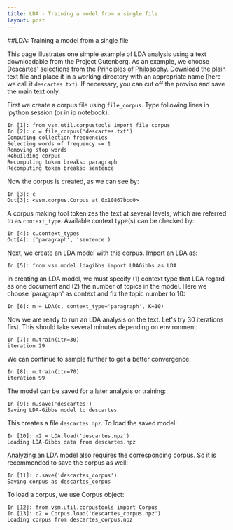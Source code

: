 ```yaml
--- 
title: LDA - Training a model from a single file
layout: post
---
```


##LDA: Training a model from a single file

This page illustrates one simple example of LDA analysis using a text downloadable from the Project Gutenberg. As an example, we choose Descartes' [selections from the Principles of Philosophy](http://www.gutenberg.org/ebooks/4391). Download the plain text file and place it in a working directory with an appropriate name (here we call it `descartes.txt`). If necessary, you can cut off the proviso and save the main text only.
 
First we create a corpus file using `file_corpus`. Type following lines in ipython session (or in ip notebook):

```
In [1]: from vsm.util.corpustools import file_corpus
In [2]: c = file_corpus('descartes.txt')
Computing collection frequencies
Selecting words of frequency <= 1
Removing stop words
Rebuilding corpus
Recomputing token breaks: paragraph
Recomputing token breaks: sentence
```

Now the corpus is created, as we can see by:

```
In [3]: c
Out[3]: <vsm.corpus.Corpus at 0x10867bcd0>
```

A corpus making tool tokenizes the text at several levels, which are referred to as `context_type`. Available context type(s) can be checked by: 

```
In [4]: c.context_types
Out[4]: ('paragraph', 'sentence')
```

Next, we create an LDA model with this corpus. Import an LDA as:

```
In [5]: from vsm.model.ldagibbs import LDAGibbs as LDA
```

In creating an LDA model, we must specify (1) context type that LDA regard as one document and (2) the number of topics in the model. Here we choose 'paragraph' as context and fix the topic number to 10:

```
In [6]: m = LDA(c, context_type='paragraph', K=10)
```

Now we are ready to run an LDA analysis on the text. Let's try 30 iterations first. This should take several minutes depending on environment:

```
In [7]: m.train(itr=30)
iteration 29
```

We can continue to sample further to get a better convergence:

```
In [8]: m.train(itr=70)
iteration 99
```

The model can be saved for a later analysis or training:

```
In [9]: m.save('descartes')
Saving LDA-Gibbs model to descartes
```

This creates a file `descartes.npz`. To load the saved model:

```
In [10]: m2 = LDA.load('descartes.npz')
Loading LDA-Gibbs data from descartes.npz
```

Analyzing an LDA model also requires the corresponding corpus. So it is recommended to save the corpus as well:

```
In [11]: c.save('descartes_corpus')
Saving corpus as descartes_corpus
```

To load a corpus, we use Corpus object:

```
In [12]: from vsm.util.corpustools import Corpus
In [13]: c2 = Corpus.load('descartes_corpus.npz')
Loading corpus from descartes_corpus.npz
```
